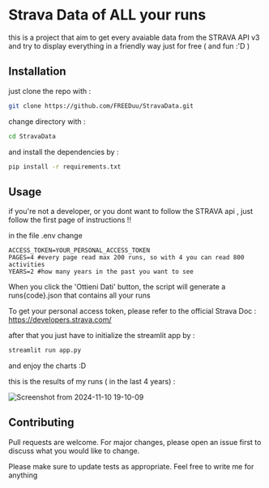 # Strava Data of ALL your runs

this is a project that aim to get every avaiable data from the STRAVA API v3 and try to display everything in a friendly way just for free ( and fun :'D )

## Installation

just clone the repo with :

```bash
git clone https://github.com/FREEDuu/StravaData.git
```

change directory with : 
```bash
cd StravaData
```
and install the dependencies by : 
```bash
pip install -r requirements.txt
```
## Usage

if you're not a developer, or you dont want to follow the STRAVA api , just follow the first page of instructions !!

in the file .env change 

```env
ACCESS_TOKEN=YOUR_PERSONAL_ACCESS_TOKEN
PAGES=4 #every page read max 200 runs, so with 4 you can read 800 activities
YEARS=2 #how many years in the past you want to see 
```
When you click the 'Ottieni Dati' button, the script will generate a runs{code}.json that contains all your runs

To get your personal access token, please refer to the official Strava Doc : https://developers.strava.com/

after that you just have to initialize the streamlit app by :
```bash
streamlit run app.py
```

and enjoy the charts :D

this is the results of my runs ( in the last 4 years) :

![Screenshot from 2024-11-10 19-10-09](https://github.com/user-attachments/assets/064f5ea3-dc15-4ef3-be08-b2b6bd8e382f)

## Contributing

Pull requests are welcome. For major changes, please open an issue first
to discuss what you would like to change.

Please make sure to update tests as appropriate.
Feel free to write me for anything
